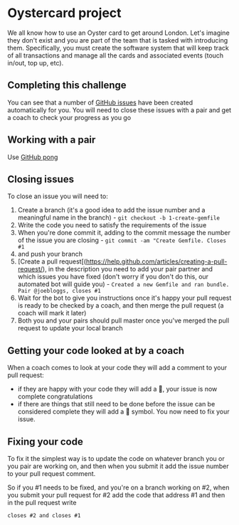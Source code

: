 # Oystercard project

We all know how to use an Oyster card to get around London. Let's imagine they don't exist and you are part of the team that is tasked with introducing them. Specifically, you must create the software system that will keep track of all transactions and manage all the cards and associated events (touch in/out, top up, etc).

## Completing this challenge

You can see that a number of [GitHub issues](https://guides.github.com/features/issues/) have been created automatically for you. You will need to close these issues with a pair and get a coach to check your progress as you go

## Working with a pair

Use [GitHub pong](https://github.com/makersacademy/course/blob/master/pills/github_pong.md)

## Closing issues

To close an issue you will need to:

1. Create a branch (it's a good idea to add the issue number and a meaningful name in the branch) - `git checkout -b 1-create-gemfile`
2. Write the code you need to satisfy the requirements of the issue
3. When you're done commit it, adding to the commit message the number of the issue you are closing - `git commit -am "Create Gemfile. Closes #1`
4. and push your branch
5. [Create a pull request[(https://help.github.com/articles/creating-a-pull-request/), in the description you need to add your pair partner and which issues you have fixed (don't worry if you don't do this, our automated bot will guide you) - `Created a new Gemfile and ran bundle. Pair @joebloggs, closes #1`
6. Wait for the bot to give you instructions once it's happy your pull request is ready to be checked by a coach, and then merge the pull request (a coach will mark it later)
7. Both you and your pairs should pull master once you've merged the pull request to update your local branch

## Getting your code looked at by a coach

When a coach comes to look at your code they will add a comment to your pull request:

* if they are happy with your code they will add a :checkered_flag:, your issue is now complete congratulations
* if there are things that still need to be done before the issue can be considered complete they will add a :construction: symbol. You now need to fix your issue.

## Fixing your code

To fix it the simplest way is to update the code on whatever branch you or you pair are working on, and then when you submit it add the issue number to your pull request comment.

So if you #1 needs to be fixed, and you're on a branch working on #2, when you submit your pull request for #2 add the code that address #1 and then in the pull request write

```
closes #2 and closes #1
```

